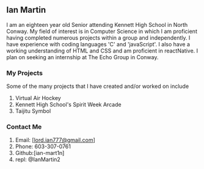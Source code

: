 ## Ian Martin

I am an eighteen year old Senior attending Kennett High School in North Conway. My field of interest is in Computer Science in which I am proficient having completed numerous projects within a group and independently. I have experience with coding languages 'C' and 'javaScript'. I also have a working understanding of HTML and CSS and am proficient in reactNative. I plan on seeking an internship at The Echo Group in Conway. 

### My Projects
Some of the many projects that I have created and/or worked on include 
1. Virtual Air Hockey
2. Kennett High School's Spirit Week Arcade
3. Taijitu Symbol


### Contact Me
1. Email: [lord.ian777@gmail.com]
2. Phone: 603-307-0761
3. Github:[ian-mart1n]
4. repl: @IanMartin2



